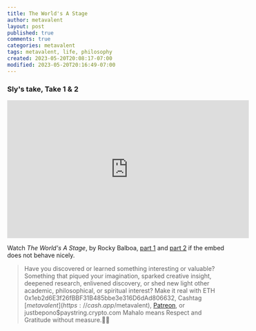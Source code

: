 ```yaml
---
title: The World's A Stage
author: metavalent
layout: post
published: true
comments: true
categories: metavalent
tags: metavalent, life, philosophy
created: 2023-05-20T20:08:17-07:00
modified: 2023-05-20T20:16:49-07:00
---
```


### Sly's take, Take 1 & 2

<iframe id="ytplayer" type="text/html "loading="lazy" width="560" height="320" src="https://www.youtube.com/embed/playlist?list=PL5hzMrEHoRc6_f0fwA2bAE57DQ7IcZ3n6" frameborder="0">
</iframe>

Watch *The World's A Stage*, by Rocky Balboa, [part 1](https://youtu.be/tBy5GXz12Xk) and [part 2](https://youtu.be/qkYcfp72kJg) if the embed does not behave nicely.

<p></p>
<p></p>
<p></p>

> Have you discovered or learned something interesting or valuable? Something that piqued your imagination, sparked creative insight, deepened research, enlivened discovery, or shed new light other academic, philosophical, or spiritual interest? Make it real with ETH 0x1eb2d6E3f26fBBF31B485bbe3e316D6dAd806632, Cashtag [$metavalent](https://cash.app/$metavalent), [Patreon](https://patreon.com/metavalent), or justbepono$paystring.crypto.com Mahalo means Respect and Gratitude without measure.🙏🏼
